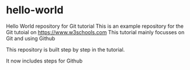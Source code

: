 # hello-world
Hello World repository for Git tutorial
This is an example repository for the Git tutoial on https://www.w3schools.com
This tutorial mainly focusses on Git and using Github

This repository is built step by step in the tutorial.

It now includes steps for Github
